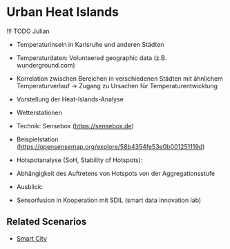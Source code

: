 # Urban Heat Islands

!!! TODO
    Julian

- Temperaturinseln in Karlsruhe und anderen Städten
- Temperaturdaten: Volunteered geographic data (z.B. wunderground.com)
- Korrelation zwischen Bereichen in verschiedenen Städten mit ähnlichem Temperaturverlauf -> Zugang zu Ursachen für Temperaturentwicklung

- Vorstellung der Heat-Islands-Analyse
- Wetterstationen
- Technik: Sensebox (<https://sensebox.de>)
- Beispielstation (<https://opensensemap.org/explore/58b4354fe53e0b001251119d>)
- Hotspotanalyse (SoH, Stability of Hotspots):
- Abhängigkeit des Auftretens von Hotspots von der Aggregationsstufe
- Ausblick:
- Sensorfusion in Kooperation mit SDIL (smart data innovation lab)


## Related Scenarios
- [Smart City](../scenarios/01_city.md)
